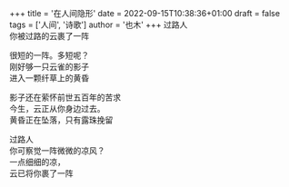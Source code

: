 +++
title = '在人间隐形'
date = 2022-09-15T10:38:36+01:00
draft = false
tags = ['人间', '诗歌']
author = '也木'
+++
过路人  
你被过路的云裹了一阵 <!--more-->

很短的一阵。多短呢？  
刚好够一只云雀的影子  
进入一颗纤草上的黄昏

影子还在萦怀前世五百年的苦求  
今生，云正从你身边过去。  
黄昏正在坠落，只有露珠挽留  

过路人  
你可察觉一阵微微的凉风？  
一点细细的凉，  
云已将你裹了一阵
